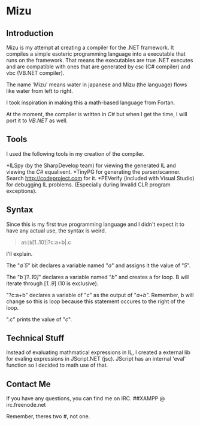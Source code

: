 Mizu
====

Introduction
------------

Mizu is my attempt at creating a compiler for the .NET framework. It compiles a simple esoteric programming language into a executable that runs on the framework. That means the executables are true .NET executes and are compatible with ones that are generated by csc (C# compiler) and vbc (VB.NET compiler).

The name 'Mizu' means water in japanese and Mizu (the language) flows like water from left to right.

I took inspiration in making this a math-based language from Fortan. 

At the moment, the compiler is written in *C#* but when I get the time, I will port it to *VB.NET* as well.

Tools
-----
I used the following tools in my creation of the compiler.

*ILSpy (by the SharpDevelop team) for viewing the generated IL and viewing the *C#* equalivent.
*TinyPG for generating the parser/scanner. Search http://codeproject.com for it.
*PEVerify (included with Visual Studio) for debugging IL problems. (Especially during Invalid CLR program exceptions).

Syntax
------

Since this is my first true programming language and I didn't expect it to have any actual use, the syntax is weird.

> a`5|b`[1..10]|?c:a+b|.c

I'll explain.

The "*a`5*" bit declares a variable named "*a*" and assigns it the value of "*5*".

The "*b`[1..10]*" declares a variable named "*b*" and creates a for loop. B will iterate through [*1..9*] (10 is exclusive).

"?c:a+b" declares a variable of "*c*" as the output of "*a+b*". Remember, b will change so this is loop because this statement occures to the right of the loop.

".c" prints the value of "*c*".

Technical Stuff
---------------

Instead of evaluating mathmatical expressions in IL, I created a external lib for evaling expressions in JScript.NET (jsc). JScript has an internal 'eval' function so I decided to math use of that.


Contact Me
----------

If you have any questions, you can find me on IRC. ##XAMPP @ irc.freenode.net

Remember, theres two #, not one.